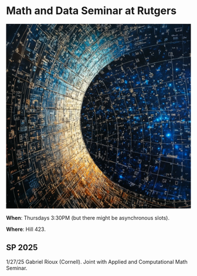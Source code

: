 # Math and Data Seminar at Rutgers

![screenshot](./mad.png)

**When**: Thursdays 3:30PM (but there might be asynchronous slots).

**Where**: Hill 423.

## SP 2025

1/27/25 Gabriel Rioux (Cornell). Joint with Applied and Computational Math Seminar.

